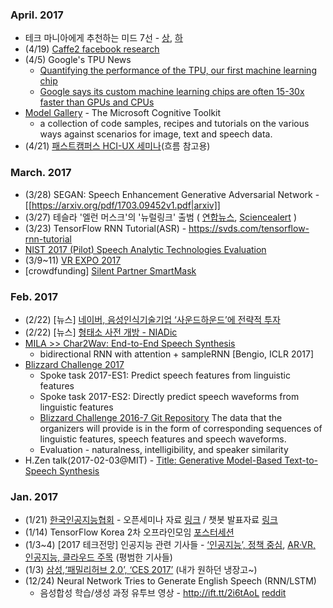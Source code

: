 ### April. 2017 
* 테크 마니아에게 추천하는 미드 7선 - [상](http://techm.kr/bbs/board.php?bo_table=article&wr_id=3850), [하](http://techm.kr/bbs/board.php?bo_table=article&wr_id=3851)
* (4/19) [Caffe2 facebook research](https://research.fb.com/downloads/caffe2/)
* (4/5) Google's TPU News 
  * [Quantifying the performance of the TPU, our first machine learning chip](https://cloudplatform.googleblog.com/2017/04/quantifying-the-performance-of-the-TPU-our-first-machine-learning-chip.html)
  * [Google says its custom machine learning chips are often 15-30x faster than GPUs and CPUs](https://techcrunch.com/2017/04/05/google-says-its-custom-machine-learning-chips-are-often-15-30x-faster-than-gpus-and-cpus/?ncid=rss&utm_source=feedburner&utm_medium=feed&utm_campaign=Feed%3A+Techcrunch+%28TechCrunch%29)
* [Model Gallery](https://www.microsoft.com/en-us/research/product/cognitive-toolkit/model-gallery/) - The Microsoft Cognitive Toolkit
  * a collection of code samples, recipes and tutorials on the various ways against scenarios for image, text and speech data.
* (4/21) [패스트캠퍼스 HCI-UX 세미나](http://www.fastcampus.co.kr/dgn_seminar_hciux/)(흐름 참고용)

### March. 2017 
* (3/28) SEGAN: Speech Enhancement Generative Adversarial Network - [[https://arxiv.org/pdf/1703.09452v1.pdf|arxiv]]
* (3/27) 테슬라 '엘런 머스크'의 '뉴럴링크' 출범 ( [연합뉴스](https://goo.gl/LZqnth), [Sciencealert](http://www.sciencealert.com/elon-musk-has-launched-a-company-that-hopes-to-link-your-brain-to-a-computer) )
* (3/23) TensorFlow RNN Tutorial(ASR) - https://svds.com/tensorflow-rnn-tutorial
* [NIST 2017 (Pilot) Speech Analytic Technologies Evaluation](https://www.nist.gov/itl/iad/mig/nist-2017-pilot-speech-analytic-technologies-evaluation)
* (3/9~11) [VR EXPO 2017](http://vrexpo.or.kr/)
* [crowdfunding] [Silent Partner SmartMask](https://quietlife.tech/sale1.html?=IGG_visits180_to_QLweb)


### Feb. 2017 
* (2/22) [뉴스] [네이버, 음성인식기술기업 ‘사운드하운드’에 전략적 투자](http://www.ddaily.co.kr/news/article.html?no=153083)
* (2/22) [뉴스] [형태소 사전 개방 - NIADic](http://www.edaily.co.kr/news/NewsRead.edy?SCD=JE41&newsid=03637526615832816&DCD=A00504&OutLnkChk=YNIA)
* [MILA >> Char2Wav: End-to-End Speech Synthesis](https://mila.umontreal.ca/en/publication/char2wav-end-to-end-speech-synthesis)
  * bidirectional RNN with attention + sampleRNN [Bengio, ICLR 2017]
* [Blizzard Challenge 2017](https://synsig.org/index.php/Blizzard_Challenge_2017)
  * Spoke task 2017-ES1: Predict speech features from linguistic features
  * Spoke task 2017-ES2: Directly predict speech waveforms from linguistic features
  * [Blizzard Challenge 2016-7 Git Repository](https://synsig.org/index.php/Blizzard_Challenge_2016-7_Git_Repository)
    The data that the organizers will provide is in the form of corresponding sequences of linguistic features, speech features and speech waveforms.
  * Evaluation - naturalness, intelligibility, and speaker similarity
* H.Zen talk(2017-02-03@MIT) - [Title: Generative Model-Based Text-to-Speech Synthesis](https://plus.google.com/u/0/+HeigaZen/posts/feMzD8QWr4S)

### Jan. 2017 
* (1/21) [한국인공지능협회](http://koreaai.org/) - 오픈세미나 자료 [링크](https://www.facebook.com/koreaaiorg/posts/1341143852574266) / 챗봇 발표자료 [링크](https://drive.google.com/file/d/0B4x-ZZpuJkWSYVpQdnFrVjVuTjA/view) 
* (1/14) TensorFlow Korea 2차 오프라인모임 [포스터세션](https://drive.google.com/drive/folders/0B9X4BvS8d2SSdFNDUjAtemJBNlk)
* (1/3~4) [2017 테크전망] 인공지능 관련 기사들 - [‘인공지능’, 정책 중심](http://techm.kr/bbs/?t=NW), [AR·VR, 인공지능, 클라우드 주목](http://techm.kr/bbs/board.php?bo_table=article&wr_id=3064) (평범한 기사들) 
* (1/3) [삼성,‘패밀리허브 2.0’, ‘CES 2017’](http://www.zdnet.co.kr/news/news_view.asp?artice_id=20170103113908&lo=z37) (내가 원하던 냉장고~)
* (12/24) Neural Network Tries to Generate English Speech (RNN/LSTM)
  * 음성합성 학습/생성 과정 유투브 영상 - http://ift.tt/2i6tAoL [reddit](https://www.reddit.com/r/Cyberpunk/comments/5k869c/neural_network_tries_to_generate_english_speech/)
